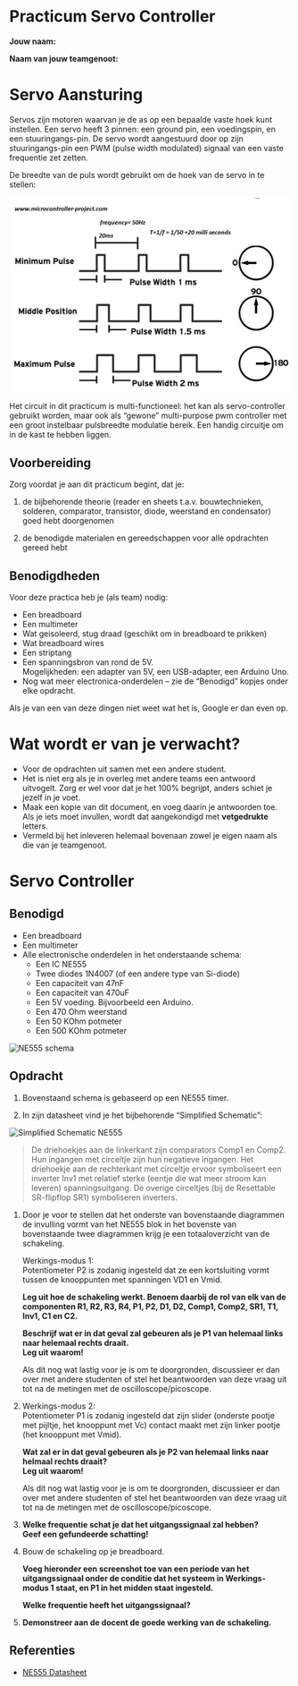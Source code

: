 # Practicum Servo Controller

**Jouw naam:**

**Naam van jouw teamgenoot:**

# Servo Aansturing

Servos zijn motoren waarvan je de as op een bepaalde vaste hoek kunt instellen. Een servo heeft 3 pinnen: een ground pin, een voedingspin, en een stuuringangs-pin. De servo wordt aangestuurd door op zijn stuuringangs-pin een PWM (pulse width modulated) signaal van een vaste frequentie zet zetten.

De breedte van de puls wordt gebruikt om de hoek van de servo in te stellen:

![Pulse width servo](./images/pulse_width.png)

Het circuit in dit practicum is multi-functioneel: het kan als
servo-controller gebruikt worden, maar ook als “gewone” multi-purpose
pwm controller met een groot instelbaar pulsbreedte modulatie bereik.
Een handig circuitje om in de kast te hebben liggen.

## Voorbereiding

Zorg voordat je aan dit practicum begint, dat je:

1.  de bijbehorende theorie (reader en sheets t.a.v. bouwtechnieken,
    solderen, comparator, transistor, diode, weerstand en condensator)
    goed hebt doorgenomen

2.  de benodigde materialen en gereedschappen voor alle opdrachten
    gereed hebt

## Benodigdheden

Voor deze practica heb je (als team) nodig:

-   Een breadboard
-   Een multimeter
-   Wat geisoleerd, stug draad (geschikt om in breadboard te prikken)
-   Wat breadboard wires
-   Een striptang
-   Een spanningsbron van rond de 5V.  
    Mogelijkheden: een adapter van 5V, een USB-adapter, een Arduino Uno.
-   Nog wat meer electronica-onderdelen – zie de “Benodigd” kopjes onder elke opdracht.

Als je van een van deze dingen niet weet wat het is, Google er dan even op.

# Wat wordt er van je verwacht?

-   Voor de opdrachten uit samen met een andere student.
-   Het is niet erg als je in overleg met andere teams een antwoord uitvogelt.
    Zorg er wel voor dat je het 100% begrijpt, anders schiet je jezelf in je voet.
-   Maak een kopie van dit document, en voeg daarin je antwoorden toe.
    Als je iets moet invullen, wordt dat aangekondigd met **vetgedrukte** letters.
-   Vermeld bij het inleveren helemaal bovenaan zowel je eigen naam als
    die van je teamgenoot.

# Servo Controller

## Benodigd

-   Een breadboard
-   Een multimeter
-   Alle electronische onderdelen in het onderstaande schema:
    -   Een IC NE555
    -   Twee diodes 1N4007 (of een andere type van Si-diode)
    -   Een capaciteit van 47nF
    -   Een capaciteit van 470uF
    -   Een 5V voeding. Bijvoorbeeld een Arduino.
    -   Een 470 Ohm weerstand
    -   Een 50 KOhm potmeter
    -   Een 500 KOhm potmeter

![NE555 schema](./images/NE555_schema.png)

## Opdracht

1.  Bovenstaand schema is gebaseerd op een NE555 timer.

2.  In zijn datasheet vind je het bijbehorende “Simplified Schematic”:

![Simplified Schematic NE555](./images/Simplified_Schematic_NE555.png)

> De driehoekjes aan de linkerkant zijn comparators Comp1 en Comp2. Hun
> ingangen met circeltje zijn hun negatieve ingangen. Het driehoekje aan
> de rechterkant met circeltje ervoor symboliseert een inverter Inv1 met
> relatief sterke (eentje die wat meer stroom kan leveren)
> spanningsuitgang. De overige circeltjes (bij de Resettable SR-flipflop
> SR1) symboliseren inverters.

1.  Door je voor te stellen dat het onderste van bovenstaande diagrammen
    de invulling vormt van het NE555 blok in het bovenste van
    bovenstaande twee diagrammen krijg je een totaaloverzicht van de
    schakeling.  
      
    Werkings-modus 1:  
    Potentiometer P2 is zodanig ingesteld dat ze een kortsluiting vormt
    tussen de knooppunten met spanningen VD1 en Vmid.  
      
    **Leg uit hoe de schakeling werkt. Benoem daarbij de rol van elk van
    de componenten R1, R2, R3, R4, P1, P2, D1, D2, Comp1, Comp2, SR1,
    T1, Inv1, C1 en C2.**

    **Beschrijf wat er in dat geval zal gebeuren als je P1 van helemaal links naar helemaal rechts draait.  
      Leg uit waarom!**  
      
    Als dit nog wat lastig voor je is om te doorgronden, discussieer
    er dan over met andere studenten of stel het beantwoorden van deze
    vraag uit tot na de metingen met de oscilloscope/picoscope.

3.  Werkings-modus 2:  
    Potentiometer P1 is zodanig ingesteld dat zijn slider (onderste
    pootje met pijltje, het knooppunt met Vc) contact maakt met zijn
    linker pootje (het knooppunt met Vmid).

    **Wat zal er in dat geval gebeuren als je P2 van helemaal links naar helmaal rechts draait?  
      Leg uit waarom!**  

    Als dit nog wat lastig voor je is om te doorgronden, discussieer er
    dan over met andere studenten of stel het beantwoorden van deze
    vraag uit tot na de metingen met de oscilloscope/picoscope.

4.  **Welke frequentie schat je dat het uitgangssignaal zal hebben?  
      Geef een gefundeerde schatting!**

5.  Bouw de schakeling op je breadboard.
   
    **Voeg hieronder een screenshot toe van een periode van het
    uitgangssignaal onder de conditie dat het systeem in Werkings-modus
    1 staat, en P1 in het midden staat ingesteld.**  
      
    **Welke frequentie heeft het uitgangssignaal?**

6.  **Demonstreer aan de docent de goede werking van de schakeling.**

## Referenties

- [NE555 Datasheet](./files/ne555.pdf)